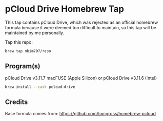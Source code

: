 # pCloud Drive Homebrew Tap

This tap contains pCloud Drive, which was rejected as an official homebrew formula because it were deemed too difficult to maintain, so this tap will be maintained by me personally.

Tap this repo:
```bash
brew tap mkim797/repo
```

## Program(s)

pCloud Drive v3.11.7 macFUSE (Apple Silicon) or pCloud Drive v3.11.6 (Intel)
```bash
brew install --cask pcloud-drive
```

## Credits

Base formula comes from: https://github.com/tomgross/homebrew-pcloud
